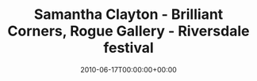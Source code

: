 ---
templateKey: event
guid: 08956fc0-6eab-11ea-99c5-002590d1d1b0
date: 2010-06-17T00:00:00+00:00
eventTime: '7-9pm'
title: Samantha Clayton - Brilliant Corners, Rogue Gallery  - Riversdale festival
artist: Samantha Clayton - Brilliant Corners
city: Toronto
venue: Rogue Gallery  - Riversdale festival
group: Tim Shia
guests: Steve Hunter
---